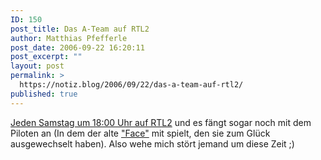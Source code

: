 ```yaml
---
ID: 150
post_title: Das A-Team auf RTL2
author: Matthias Pfefferle
post_date: 2006-09-22 16:20:11
post_excerpt: ""
layout: post
permalink: >
  https://notiz.blog/2006/09/22/das-a-team-auf-rtl2/
published: true
---
```

<a href="http://www.rtl2.de/4382_11087.php">Jeden Samstag um 18:00 Uhr auf RTL2</a> und es fängt sogar noch mit dem Piloten an (In dem der alte <a href="http://de.wikipedia.org/wiki/A-Team#Darsteller">"Face"</a> mit spielt, den sie zum Glück ausgewechselt haben).
Also wehe mich stört jemand um diese Zeit ;)